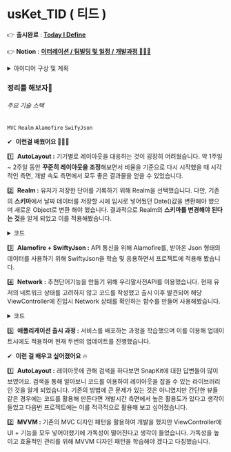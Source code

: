
<br></br>

# usKet_TID ( 티드 )

👉 **출시완료** : **[Today I Define](https://apps.apple.com/kr/app/%ED%8B%B0%EB%93%9C-%EB%82%98%EB%8A%94-%EC%9D%B4%EA%B1%B8-%EC%9D%B4%EB%A0%87%EA%B2%8C-%EB%B6%80%EB%A5%B4%EA%B8%B0%EB%A1%9C-%ED%96%88%EB%8B%A4/id1597847159)**

 👉 **Notion** : **[이터레이션 / 팀빌딩 및 일정 / 개발과정 🧑🏻‍💻](https://jasper-atom-7c6.notion.site/a815c7d1282143f1bdcca2bd7eda7c16)**
 
 <details>
<summary>아이디어 구상 및 계획</summary>
<div markdown="3">

### ✔️ 아이디어

- 세상을 바라보는 시각은 우리 모두가 다르기 때문에 단어를 보고 떠오르는 **의미, 이미지, 생각, 감정** 등 각양각색일 것이며 시간이 지남에 따라 변하기도 할 것이다.
- 자신만의 표현으로 단어를 정의해보고 단어에 대한 감정을 기록하고 가장 먼저 떠오르는 단어를 적어보면서 내가 바라보고 있는 세상은 어떤 세상인지, 또 단어에 대한 나의 정의나 의미가 어떻게 변화해 가는지 알아가보면 어떨까하는 생각에서 착안했다.

### ✔️ 기능

- 단어 - 사전에 저장한 단어들 중에서 랜덤하게 단어가 나온다. ( 기존의 정의된 단어는 배제 )
- 단어 선택 - 정해진 단어 혹은 다른 단어로 선택할 수 있다.
- 감정 + 처음 떠오르는 단어 + [정의 / 의미] + [이유 / 단어를 사용한 간단한 글] 순서로 입력하고 저장한다.
- 태그 - 각 단어에 자신이 생각하는 태그를 넣고 검색에 활용한다.
- 통계 - 타임라인(꾸준함), 감정의 분포, 태그 분포, 단어에 대한 정의, 감정의 변화 등을 보여 준다.
- (선택사항) 내가 바라보는 세상 - 인쇄물로 받을 수 있게 만들어보면 어떨까.
- (선택사항) 공유 - 다른 유저들의 정의를 함께 볼 수 있다.

### ✔️ 컬러 및 폰트 : 심플 is BEST 😂

- 흰색 : 백그라운드
- 검정색 : 글씨 및 버튼
- 폰트 : **카페24 고운밤** [ https://fonts.cafe24.com/ ]
- DarkMode 지원
### ✔️ 오픈소스 및 API

- Realm : 단어, 감정, 처음 떠오르는 단어, 정의 등을 저장한다.
- PNChart : 통계에 활용한다.
- 우리말샘API : 단어의 뜻을 가지고온다. ( 1일/ 50,000회, 그 이상은 불가능 하지만 Excel 파일로 가지고 올 수 있다. )

### ✔️**배포**
- iOS : 15.0 이상
- 유료 버전으로 배포해보고 싶다. 나에게는 50여명의 소비자가 확보되어 있다. ( By Jack )

### ✔️ UI & UX
<br></br>
<p align="center">
 
<img src="https://user-images.githubusercontent.com/53691249/142445742-40080331-31ec-4ead-8e04-88babdbe90bd.jpg" width="80%" height="80%" aligment = "center">
 
 </p>

- 메인, 통계, 설정 : TabBar
- 메인 : TableView
- 우측 상단 버튼 : 단어 추천, 선택 → Editor Page ( 사진과 다름 )
- 통계 : PNChart를 이용 Card 형태의 UI 
<br></br>
<br></br>
 
 </div>
</details>
<h3>정리를 해보자👀</h3>

###### 주요 기술 스택
`MVC` `Realm` `Alamofire`  `SwifyJson`

✔  **이런걸 배웠어요 🏃🏻‍♂️**

1️⃣  **AutoLayout :** 기기별로 레이아웃을 대응하는 것이 굉장히 어려웠습니다. 약 1주일 ~ 2주일 동안 **꾸준히 레이아웃을 조정**해보면서 비율을 기준으로 다시 시작했을 때 시각적인 측면, 개발 속도 측면에서 모두 좋은 결과물을 얻을 수 있었습니다. 

2️⃣  **Realm :** 유저가 저장한 단어를 기록하기 위해 Realm을 선택했습니다. 다만, 기존의 **스키마**에서 날짜 데이터를 저장할 시에 임시로 넣어뒀던 Date()값을 변환해야 했으며 새로운 Object로 변환 해야 했습니다. 결과적으로 Realm의 **스키마를 변경해야 된다는 것**을 알게 되었고 이를 적용해봤습니다.
<details>
<summary>코드</summary>
<div markdown="1">

```swift
//realm migration
let config = Realm.Configuration(
    schemaVersion: 2,
    migrationBlock: { migration,oldSchemaVersion in
        if (oldSchemaVersion < 2){
            migration.enumerateObjects(ofType: DefineWordModel.className()) { oldObject, newObject in
                //기존의 날짜들을 변환하고 storedDate에 값을 남긴다.
                let format = DateFormatter()
                format.dateFormat = "yyyy년 MM월 dd일"
                let value = format.string(from: oldObject?["date"] as! Date)

                newObject?["storedDate"] = value
            }
        }

    }
)
```
                                  
</div>
</details>

3️⃣  **Alamofire + SwiftyJson :** API 통신을 위해 Alamofire를, 받아온 Json 형태의 데이터를 사용하기 위해 SwiftyJson을 학습 및 응용하면서 프로젝트에 적용해 봤습니다.

4️⃣  **Network :** 추천단어기능을 만들기 위해 우리말사전API를 이용했습니다. 현재 유저의 네트워크 상태를 고려하지 않고 코드를 작성했고 출시 이후 발견되어 해당 ViewController에 진입시 Network 상태를 확인하는 함수를 만들어 사용해봤습니다.

<details>
<summary>코드</summary>
<div markdown="2">
 
```swift
//네트워크 상태 모니터
func monitorNetwork(){

    let monitor = NWPathMonitor()

    monitor.pathUpdateHandler = {
        path in
        if path.status == .satisfied {
            DispatchQueue.main.async {
                return
            }
        } else {
            DispatchQueue.main.async {

                self.showAlert(title: "네트워크에 연결되어 있지 않아요.\n설정화면으로 이동합니다 🥲",connection: true)
            }
        }
    }
    let queue = DispatchQueue(label: "Network")
    monitor.start(queue: queue)
}
```
 
</div>
</details>
    
5️⃣  **애플리케이션 출시 과정 :** 서비스를 배포하는 과정을 학습했으며 이를 이용해 업데이트시에도 적용하며 현재 두번의 업데이트를 진행했습니다.

✔  **이런 걸 배우고 싶어졌어요** 🔥

1️⃣  **AutoLayout :** 레이아웃에 관해 검색을 하다보면 SnapKit에 대한 답변들이 많이 보였어요. 검색을 통해 알아보니 코드를 이용하여 레이아웃을 잡을 수 있는 라이브러리인 것을 알게 되었습니다. 기존의 방법에 큰 문제가 있는 것은 아니였지만  간단한 뷰들 같은 경우에는 코드를 활용해 만든다면 개발시간 측면에서 높은 활용도가 있다고 생각이 들었고 다음번 프로젝트에는 이를 적극적으로 활용해 보고 싶어졌습니다.

2️⃣  **MVVM :** 기존의 MVC 디자인 패턴을 활용하여 개발을 했지만 ViewController에 UI + 기능을 모두 넣어야했기에 가독성이 떨어진다고 생각이 들었습니다. 가독성을 높이고 효율적인 관리를 위해 MVVM 디자인 패턴을 학습해야 겠다고 다짐했습니다.
